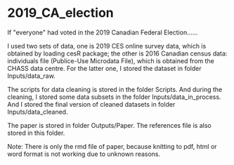 # 2019_CA_election
If "everyone" had voted in the 2019 Canadian Federal Election......

I used two sets of data, one is 2019 CES online survey data, which is obtained by loading cesR package; the other is 2016 Canadian census data: individuals file (Publice-Use Microdata File), which is obtained from the CHASS data centre. For the latter one, I stored the dataset in folder Inputs/data_raw.

The scripts for data cleaning is stored in the folder Scripts. And during the cleaning, I stored some data subsets in the folder Inputs/data_in_process. And I stored the final version of cleaned datasets in folder Inputs/data_cleaned.

The paper is stored in folder Outputs/Paper. The references file is also stored in this folder.

Note: 
     There is only the rmd file of paper, because knitting to pdf, html or word format is not working due to unknown reasons.
